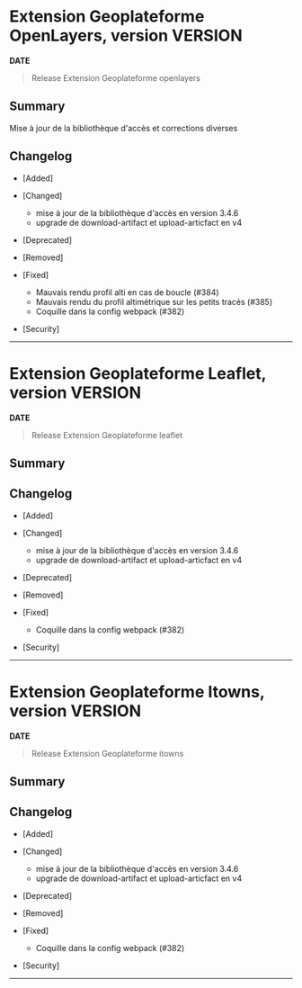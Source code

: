 



# Extension Geoplateforme OpenLayers, version __VERSION__

**__DATE__**
> Release Extension Geoplateforme openlayers

## Summary

Mise à jour de la bibliothèque d'accès et corrections diverses

## Changelog

* [Added]

* [Changed]

    - mise à jour de la bibliothèque d'accès en version 3.4.6
    - upgrade de download-artifact et upload-articfact en v4

* [Deprecated]

* [Removed]

* [Fixed]

    - Mauvais rendu profil alti en cas de boucle (#384)
    - Mauvais rendu du profil altimétrique sur les petits tracés (#385)
    - Coquille dans la config webpack (#382)

* [Security]

---


# Extension Geoplateforme Leaflet, version __VERSION__

**__DATE__**
> Release Extension Geoplateforme leaflet

## Summary

## Changelog

* [Added]

* [Changed]

    - mise à jour de la bibliothèque d'accès en version 3.4.6
    - upgrade de download-artifact et upload-articfact en v4

* [Deprecated]

* [Removed]

* [Fixed]

    - Coquille dans la config webpack (#382)

* [Security]

---



# Extension Geoplateforme Itowns, version __VERSION__

**__DATE__**
> Release Extension Geoplateforme itowns

## Summary

## Changelog

* [Added]

* [Changed]

    - mise à jour de la bibliothèque d'accès en version 3.4.6
    - upgrade de download-artifact et upload-articfact en v4

* [Deprecated]

* [Removed]

* [Fixed]

    - Coquille dans la config webpack (#382)

* [Security]

---

